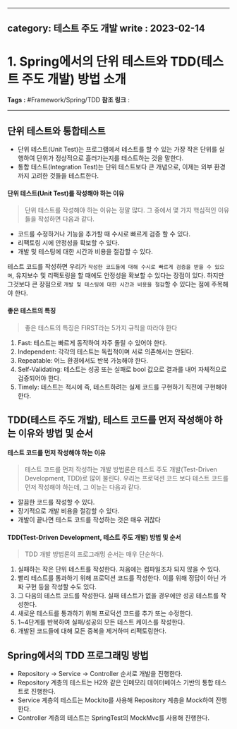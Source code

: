 
---
category: 테스트 주도 개발
write : 2023-02-14
---
# 1. Spring에서의 단위 테스트와 TDD(테스트 주도 개발) 방법 소개
**Tags :**  #Framework/Spring/TDD 
**참조 링크** :
***
## 단위 테스트와 통합테스트
- 단위 테스트(Unit Test)는 프로그램에서 테스트를 할 수 있는 가장 작은 단위를 실행하여 단위가 정상적으로 흘러가는지를 테스트하는 것을 말한다.
- 통합 테스트(Integration Test)는 단위 테스트보다 큰 개념으로, 이제는 외부 환경까지 고려한 것들을 테스트한다.

#### 단위 테스트(Unit Test)를 작성해야 하는 이유
>단위 테스트를 작성해야 하는 이유는 정말 많다. 그 중에서 몇 가지 핵심적인 이유들을 작성하면 다음과 같다.
- 코드를 수정하거나 기능을 추가할 때 수시로 빠르게 검증 할 수 있다.
- 리팩토링 시에 안정성을 확보할 수 있다.
- 개발 및 테스팅에 대한 시간과 비용을 절감할 수 있다.

테스트 코드를 작성하면 우리가 `작성한 코드들에 대해 수시로 빠르게 검증을 받을 수 있으며`, 유지보수 및 리팩토링을 할 때에도 안정성을 확보할 수 있다는 장점이 있다. 하지만 그것보다 큰 장점으로 `개발 및 테스팅에 대한 시간과 비용을 절감`할 수 있다는 점에 주목해야 한다.

#### 좋은 테스트의 특징
>좋은 테스트의 특징은 FIRST라는 5가지 규칙을 따라야 한다
1. Fast: 테스트는 빠르게 동작하여 자주 돌릴 수 있어야 한다.
2. Independent: 각각의 테스트는 독립적이며 서로 의존해서는 안된다.
3. Repeatable: 어느 환경에서도 반복 가능해야 한다.
4. Self-Validating: 테스트는 성공 또는 실패로 bool 값으로 결과를 내어 자체적으로 검증되어야 한다.
5. Timely: 테스트는 적시에 즉, 테스트하려는 실제 코드를 구현하기 직전에 구현해야 한다.

## TDD(테스트 주도 개발), 테스트 코드를 먼저 작성해야 하는 이유와 방법 및 순서

#### 테스트 코드를 먼저 작성해야 하는 이유
>테스트 코드를 먼저 작성하는 개발 방법론은 테스트 주도 개발(Test-Driven Development, TDD)로 많이 불린다. 우리는 프로덕션 코드 보다 테스트 코드를 먼저 작성해야 하는데, 그 이뉴는 다음과 같다.
- 깔끔한 코드를 작성할 수 있다.
- 장기적으로 개발 비용을 절감할 수 있다.
- 개발이 끝나면 테스트 코드를 작성하는 것은 매우 귀찮다

#### TDD(Test-Driven Development, 테스트 주도 개발) 방법 및 순서
>TDD 개발 방법론의 프로그래밍 순서는 매우 단순하다.
1. 실패하는 작은 단위 테스트를 작성한다. 처음에는 컴파일조차 되지 않을 수 있다.
2. 빨리 테스트를 통과하기 위해 프로덕션 코드를 작성한다. 이를 위해 정답이 아닌 가짜 구현 등을 작성할 수도 있다.
3. 그 다음의 테스트 코드를 작성한다. 실패 테스트가 없을 경우에만 성공 테스트를 작성한다.
4. 새로운 테스트를 통과하기 위해 프로덕션 코드를 추가 또는 수정한다.
5. 1~4단계를 반복하여 실패/성공의 모든 테스트 케이스를 작성한다.
6. 개발된 코드들에 대해 모든 중복을 제거하며 리팩토링한다.

## Spring에서의 TDD 프로그래밍 방법
- Repository -> Service -> Controller 순서로 개발을 진행한다.
- Repository 계층의 테스트는 H2와 같은 인메모리 데이터베이스 기반의 통합 테스트로 진행한다.
- Service 계층의 테스트는 Mockito를 사용해 Repository 계층을 Mock하여 진행한다.
- Controller 계층의 테스트는 SpringTest의 MockMvc를 사용해 진행한다.